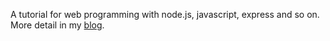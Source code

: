 A tutorial for web programming with node.js, javascript, express and so on. More detail in my [blog](qifuuu.com).
